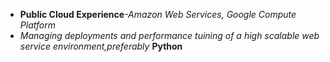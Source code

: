 * **Public Cloud Experience**_-Amazon Web Services, Google Compute Platform_
* *Managing deployments and performance tuining of a high scalable web service environment,preferably* __Python__
